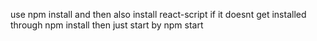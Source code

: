 use npm install and then also install react-script if it doesnt get installed through npm install
then just start by npm start